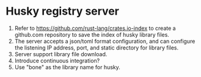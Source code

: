 # Husky registry server

1. Refer to https://github.com/rust-lang/crates.io-index to create a github.com repository to save the index of husky library files.
2. The server accepts a json/toml format configuration, and can configure the listening IP address, port, and static directory for library files.
3. Server support library file download.
4. Introduce continuous integration?
5. Use "bone" as the library name for husky.